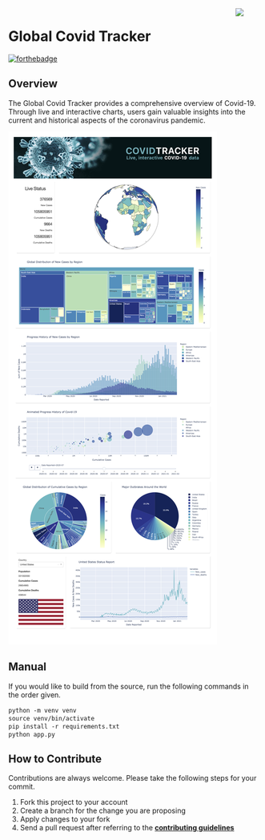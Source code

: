 <img src="https://github.com/ycaglar/.github/blob/master/badge.png" align="right" width="10%"/>

#  Global Covid Tracker
[![forthebadge](https://forthebadge.com/images/badges/made-with-python.svg)](https://forthebadge.com)

## Overview
The Global Covid Tracker provides a comprehensive overview of Covid-19. Through live and interactive charts, users gain valuable insights into the current and historical aspects of the coronavirus pandemic.

![Tux](/screenshots/screenshot_n.png)

## Manual
<!-- Global Covid Tracker is available at https://www.globalcovidtracker.app \ -->
If you would like to build from the source, run the following commands in the order given.

```
python -m venv venv
source venv/bin/activate
pip install -r requirements.txt
python app.py
```

## How to Contribute
Contributions are always welcome. Please take the following steps for your commit.

1. Fork this project to your account
2. Create a branch for the change you are proposing
3. Apply changes to your fork
4. Send a pull request after referring to the **[contributing guidelines](https://github.com/ycaglar/.github/blob/master/CONTRIBUTING.md)**

